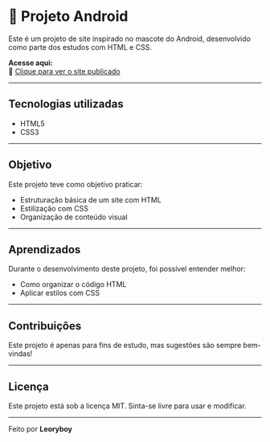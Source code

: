 # 📱 Projeto Android

Este é um projeto de site inspirado no mascote do Android, desenvolvido como parte dos estudos com HTML e CSS.

 **Acesse aqui:**  
🔗 [Clique para ver o site publicado](https://leoryboy.github.io/projeto-android/)

---

## Tecnologias utilizadas

- HTML5
- CSS3

---

## Objetivo

Este projeto teve como objetivo praticar:
- Estruturação básica de um site com HTML
- Estilização com CSS
- Organização de conteúdo visual

---

## Aprendizados

Durante o desenvolvimento deste projeto, foi possível entender melhor:
- Como organizar o código HTML
- Aplicar estilos com CSS

---

## Contribuições

Este projeto é apenas para fins de estudo, mas sugestões são sempre bem-vindas!

---

## Licença

Este projeto está sob a licença MIT. Sinta-se livre para usar e modificar.

---

Feito por **Leoryboy**
